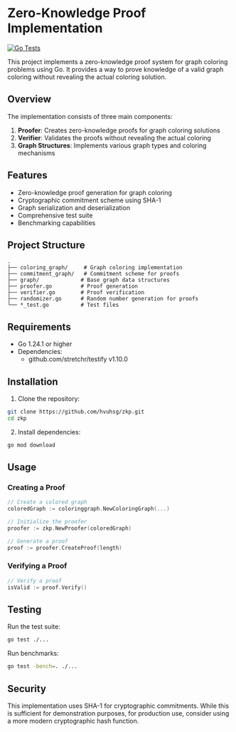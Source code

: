 # Zero-Knowledge Proof Implementation

[![Go Tests](https://github.com/hvuhsg/zkp/actions/workflows/go-tests.yml/badge.svg?branch=main)](https://github.com/hvuhsg/zkp/actions/workflows/go-tests.yml)

This project implements a zero-knowledge proof system for graph coloring problems using Go. It provides a way to prove knowledge of a valid graph coloring without revealing the actual coloring solution.

## Overview

The implementation consists of three main components:
1. **Proofer**: Creates zero-knowledge proofs for graph coloring solutions
2. **Verifier**: Validates the proofs without revealing the actual coloring
3. **Graph Structures**: Implements various graph types and coloring mechanisms

## Features

- Zero-knowledge proof generation for graph coloring
- Cryptographic commitment scheme using SHA-1
- Graph serialization and deserialization
- Comprehensive test suite
- Benchmarking capabilities

## Project Structure

```
.
├── coloring_graph/     # Graph coloring implementation
├── commitment_graph/   # Commitment scheme for proofs
├── graph/             # Base graph data structures
├── proofer.go         # Proof generation
├── verifier.go        # Proof verification
├── randomizer.go      # Random number generation for proofs
└── *_test.go          # Test files
```

## Requirements

- Go 1.24.1 or higher
- Dependencies:
  - github.com/stretchr/testify v1.10.0

## Installation

1. Clone the repository:
```bash
git clone https://github.com/hvuhsg/zkp.git
cd zkp
```

2. Install dependencies:
```bash
go mod download
```

## Usage

### Creating a Proof

```go
// Create a colored graph
coloredGraph := coloringgraph.NewColoringGraph(...)

// Initialize the proofer
proofer := zkp.NewProofer(coloredGraph)

// Generate a proof
proof := proofer.CreateProof(length)
```

### Verifying a Proof

```go
// Verify a proof
isValid := proof.Verify()
```

## Testing

Run the test suite:
```bash
go test ./...
```

Run benchmarks:
```bash
go test -bench=. ./...
```

## Security

This implementation uses SHA-1 for cryptographic commitments. While this is sufficient for demonstration purposes, for production use, consider using a more modern cryptographic hash function.

